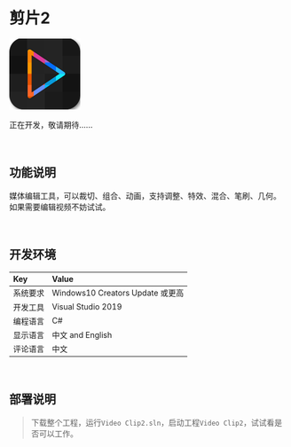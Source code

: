 # 剪片2

![](ScreenShot/logo.png)

 
 正在开发，敬请期待......


<br/>

## 功能说明

媒体编辑工具，可以裁切、组合、动画，支持调整、特效、混合、笔刷、几何。 如果需要编辑视频不妨试试。


<br/>

## 开发环境

|Key|Value|
|:-|:-|
|系统要求| Windows10 Creators Update 或更高|
|开发工具|Visual Studio 2019|
|编程语言|C#|
|显示语言|中文 and English|
|评论语言|中文|


<br/>

## 部署说明

> 下载整个工程，运行`Video Clip2.sln`，启动工程`Video Clip2`，试试看是否可以工作。